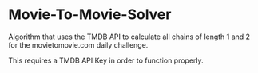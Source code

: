 # Movie-To-Movie-Solver
Algorithm that uses the TMDB API to calculate all chains of length 1 and 2 for the movietomovie.com daily challenge.

This requires a TMDB API Key in order to function properly.
